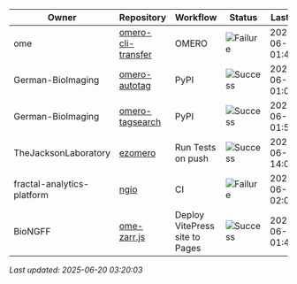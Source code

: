 | Owner | Repository | Workflow | Status | Last Run | URL |
| ----- | ---------- | -------- | ------ | -------- | --- |
| ome | [omero-cli-transfer](https://github.com/ome/omero-cli-transfer) | OMERO | ![Failure](https://img.shields.io/badge/Failure-red) | 2025-06-20 01:44:21 | [15769392830](https://github.com/ome/omero-cli-transfer/actions/runs/15769392830) |
| German-BioImaging | [omero-autotag](https://github.com/German-BioImaging/omero-autotag) | PyPI | ![Success](https://img.shields.io/badge/Success-brightgreen) | 2025-06-20 01:04:11 | [15768933861](https://github.com/German-BioImaging/omero-autotag/actions/runs/15768933861) |
| German-BioImaging | [omero-tagsearch](https://github.com/German-BioImaging/omero-tagsearch) | PyPI | ![Success](https://img.shields.io/badge/Success-brightgreen) | 2025-06-20 01:56:15 | [15769526719](https://github.com/German-BioImaging/omero-tagsearch/actions/runs/15769526719) |
| TheJacksonLaboratory | [ezomero](https://github.com/TheJacksonLaboratory/ezomero) | Run Tests on push | ![Success](https://img.shields.io/badge/Success-brightgreen) | 2025-06-16 14:00:15 | [15682933035](https://github.com/TheJacksonLaboratory/ezomero/actions/runs/15682933035) |
| fractal-analytics-platform | [ngio](https://github.com/fractal-analytics-platform/ngio) | CI | ![Failure](https://img.shields.io/badge/Failure-red) | 2025-06-15 02:08:59 | [15658379134](https://github.com/fractal-analytics-platform/ngio/actions/runs/15658379134) |
| BioNGFF | [ome-zarr.js](https://github.com/BioNGFF/ome-zarr.js) | Deploy VitePress site to Pages | ![Success](https://img.shields.io/badge/Success-brightgreen) | 2025-06-20 01:44:35 | [15769395546](https://github.com/BioNGFF/ome-zarr.js/actions/runs/15769395546) |


*Last updated: 2025-06-20 03:20:03*